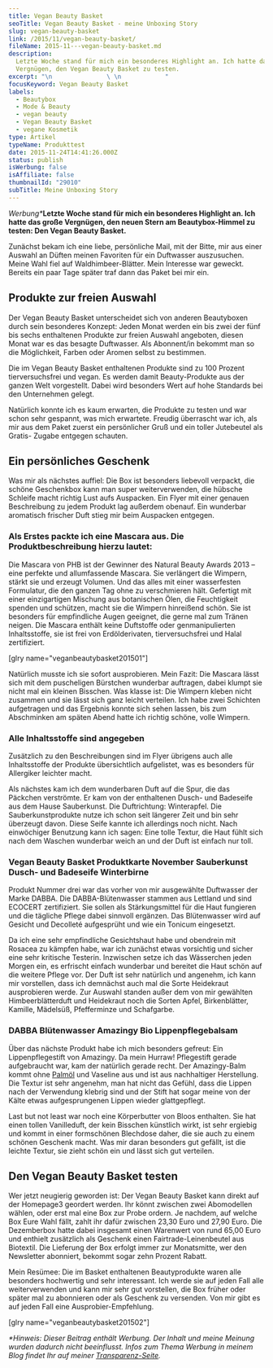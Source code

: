 ```yaml
---
title: Vegan Beauty Basket
seoTitle: Vegan Beauty Basket - meine Unboxing Story
slug: vegan-beauty-basket
link: /2015/11/vegan-beauty-basket/
fileName: 2015-11---vegan-beauty-basket.md
description:
  Letzte Woche stand für mich ein besonderes Highlight an. Ich hatte das große
  Vergnügen, den Vegan Beauty Basket zu testen.
excerpt: "\n               \ \n            "
focusKeyword: Vegan Beauty Basket
labels:
  - Beautybox
  - Mode & Beauty
  - vegan beauty
  - Vegan Beauty Basket
  - vegane Kosmetik
type: Artikel
typeName: Produkttest
date: 2015-11-24T14:41:26.000Z
status: publish
isWerbung: false
isAffiliate: false
thumbnailId: "29010"
subTitle: Meine Unboxing Story
---
```


<em>Werbung\*</em><strong>Letzte Woche stand für mich ein besonderes Highlight
an. Ich hatte das große Vergnügen, den neuen Stern am Beautybox-Himmel zu
testen: Den Vegan Beauty Basket.</strong>

Zunächst bekam ich eine liebe, persönliche Mail, mit der Bitte, mir aus einer
Auswahl an Düften meinen Favoriten für ein Duftwasser auszusuchen. Meine Wahl
fiel auf Waldhimbeer-Blätter. Mein Interesse war geweckt. Bereits ein paar Tage
später traf dann das Paket bei mir ein.

## Produkte zur freien Auswahl

Der Vegan Beauty Basket unterscheidet sich von anderen Beautyboxen durch sein
besonderes Konzept: Jeden Monat werden ein bis zwei der fünf bis sechs
enthaltenen Produkte zur freien Auswahl angeboten, diesen Monat war es das
besagte Duftwasser. Als Abonnent/in bekommt man so die Möglichkeit, Farben oder
Aromen selbst zu bestimmen.

Die im Vegan Beauty Basket enthaltenen Produkte sind zu 100 Prozent
tierversuchsfrei und vegan. Es werden damit Beauty-Produkte aus der ganzen Welt
vorgestellt. Dabei wird besonders Wert auf hohe Standards bei den Unternehmen
gelegt.

Natürlich konnte ich es kaum erwarten, die Produkte zu testen und war schon sehr
gespannt, was mich erwartete. Freudig überrascht war ich, als mir aus dem Paket
zuerst ein persönlicher Gruß und ein toller Jutebeutel als Gratis- Zugabe
entgegen schauten.

## Ein persönliches Geschenk

Was mir als nächstes auffiel: Die Box ist besonders liebevoll verpackt, die
schöne Geschenkbox kann man super weiterverwenden, die hübsche Schleife macht
richtig Lust aufs Auspacken. Ein Flyer mit einer genauen Beschreibung zu jedem
Produkt lag außerdem obenauf. Ein wunderbar aromatisch frischer Duft stieg mir
beim Auspacken entgegen.

### Als Erstes packte ich eine Mascara aus. Die Produktbeschreibung hierzu lautet:

Die Mascara von PHB ist der Gewinner des Natural Beauty Awards 2013 – eine
perfekte und allumfassende Mascara. Sie verlängert die Wimpern, stärkt sie und
erzeugt Volumen. Und das alles mit einer wasserfesten Formulatur, die den ganzen
Tag ohne zu verschmieren hält. Gefertigt mit einer einzigartigen Mischung aus
botanischen Ölen, die Feuchtigkeit spenden und schützen, macht sie die Wimpern
hinreißend schön. Sie ist besonders für empfindliche Augen geeignet, die gerne
mal zum Tränen neigen. Die Mascara enthält keine Duftstoffe oder
genmanipulierten Inhaltsstoffe, sie ist frei von Erdölderivaten,
tierversuchsfrei und Halal zertifiziert.

[glry name="veganbeautybasket201501"]

Natürlich musste ich sie sofort ausprobieren. Mein Fazit: Die Mascara lässt sich
mit dem puscheligen Bürstchen wunderbar auftragen, dabei klumpt sie nicht mal
ein kleinen Bisschen. Was klasse ist: Die Wimpern kleben nicht zusammen und sie
lässt sich ganz leicht verteilen. Ich habe zwei Schichten aufgetragen und das
Ergebnis konnte sich sehen lassen, bis zum Abschminken am späten Abend hatte ich
richtig schöne, volle Wimpern.

### Alle Inhaltsstoffe sind angegeben

Zusätzlich zu den Beschreibungen sind im Flyer übrigens auch alle Inhaltsstoffe
der Produkte übersichtlich aufgelistet, was es besonders für Allergiker leichter
macht.

Als nächstes kam ich dem wunderbaren Duft auf die Spur, die das Päckchen
verströmte. Er kam von der enthaltenen Dusch- und Badeseife aus dem Hause
Sauberkunst. Die Duftrichtung: Winterapfel. Die Sauberkunstprodukte nutze ich
schon seit längerer Zeit und bin sehr überzeugt davon. Diese Seife kannte ich
allerdings noch nicht. Nach einwöchiger Benutzung kann ich sagen: Eine tolle
Textur, die Haut fühlt sich nach dem Waschen wunderbar weich an und der Duft ist
einfach nur toll.

### Vegan Beauty Basket Produktkarte November Sauberkunst Dusch- und Badeseife Winterbirne

Produkt Nummer drei war das vorher von mir ausgewählte Duftwasser der Marke
DABBA. Die DABBA-Blütenwasser stammen aus Lettland und sind ECOCERT
zertifiziert. Sie sollen als Stärkungsmittel für die Haut fungieren und die
tägliche Pflege dabei sinnvoll ergänzen. Das Blütenwasser wird auf Gesicht und
Decolleté aufgesprüht und wie ein Tonicum eingesetzt.

Da ich eine sehr empfindliche Gesichtshaut habe und obendrein mit Rosacea zu
kämpfen habe, war ich zunächst etwas vorsichtig und sicher eine sehr kritische
Testerin. Inzwischen setze ich das Wässerchen jeden Morgen ein, es erfrischt
einfach wunderbar und bereitet die Haut schön auf die weitere Pflege vor. Der
Duft ist sehr natürlich und angenehm, ich kann mir vorstellen, dass ich
demnächst auch mal die Sorte Heidekraut ausprobieren werde. Zur Auswahl standen
außer dem von mir gewählten Himbeerblätterduft und Heidekraut noch die Sorten
Apfel, Birkenblätter, Kamille, Mädelsüß, Pfefferminze und Schafgarbe.

### DABBA Blütenwasser Amazingy Bio Lippenpflegebalsam

Über das nächste Produkt habe ich mich besonders gefreut: Ein Lippenpflegestift
von Amazingy. Da mein Hurraw! Pflegestift gerade aufgebraucht war, kam der
natürlich gerade recht. Der Amazingy-Balm kommt ohne [Palmöl](/2015/05/palmoel/)
und Vaseline aus und ist aus nachhaltiger Herstellung. Die Textur ist sehr
angenehm, man hat nicht das Gefühl, dass die Lippen nach der Verwendung klebrig
sind und der Stift hat sogar meine von der Kälte etwas aufgesprungenen Lippen
wieder glattgepflegt.

Last but not least war noch eine Körperbutter von Bloos enthalten. Sie hat einen
tollen Vanilleduft, der kein Bisschen künstlich wirkt, ist sehr ergiebig und
kommt in einer formschönen Blechdose daher, die sie auch zu einem schönen
Geschenk macht. Was mir daran besonders gut gefällt, ist die leichte Textur, sie
zieht schön ein und lässt sich gut verteilen.

## Den Vegan Beauty Basket testen

Wer jetzt neugierig geworden ist: Der Vegan Beauty Basket kann direkt auf der
Homepage3 geordert werden. Ihr könnt zwischen zwei Abomodellen wählen, oder erst
mal eine Box zur Probe ordern. Je nachdem, auf welche Box Eure Wahl fällt, zahlt
ihr dafür zwischen 23,30 Euro und 27,90 Euro. Die Dezemberbox hatte dabei
insgesamt einen Warenwert von rund 65,00 Euro und enthielt zusätzlich als
Geschenk einen Fairtrade-Leinenbeutel aus Biotextil. Die Lieferung der Box
erfolgt immer zur Monatsmitte, wer den Newsletter abonniert, bekommt sogar zehn
Prozent Rabatt.

Mein Resümee: Die im Basket enthaltenen Beautyprodukte waren alle besonders
hochwertig und sehr interessant. Ich werde sie auf jeden Fall alle
weiterverwenden und kann mir sehr gut vorstellen, die Box früher oder später mal
zu abonnieren oder als Geschenk zu versenden. Von mir gibt es auf jeden Fall
eine Ausprobier-Empfehlung.

[glry name="veganbeautybasket201502"]

<em>\*Hinweis: Dieser Beitrag enthält Werbung. Der Inhalt und meine Meinung
wurden dadurch nicht beeinflusst. Infos zum Thema Werbung in meinem Blog findet
Ihr auf meiner [Transparenz-Seite](/werbung/). </em>
